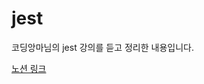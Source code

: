 # jest

코딩앙마님의 jest 강의를 듣고 정리한 내용입니다.

[노션 링크]("https://supreme-balance-5ba.notion.site/Jest-f14d27d10cc64d74b1aaad230680bf1c")
